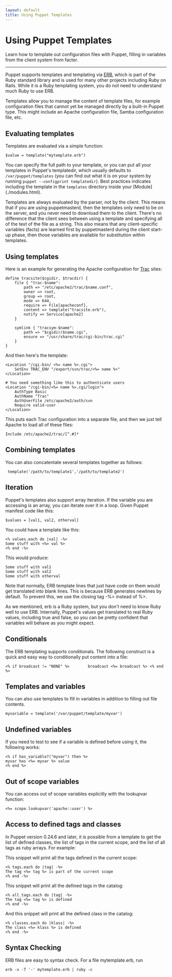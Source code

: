 ```yaml
---
layout: default
title: Using Puppet Templates
---
```


Using Puppet Templates
======================

Learn how to template out configuration files with Puppet, filling in variables
from the client system from facter.

* * *

Puppet supports templates and templating via
[ERB](http://www.ruby-doc.org/stdlib/libdoc/erb/rdoc/), which is
part of the Ruby standard library and is used for many other
projects including Ruby on Rails.  While it is a Ruby templating
system, you do not need to understand much Ruby to use ERB.  

Templates allow you to manage the content of template files, for example configuration files that
cannot yet be managed directly by a built-in Puppet type.   This might include
an Apache configuration file, Samba configuration file, etc.

## Evaluating templates

Templates are evaluated via a simple function:

    $value = template("mytemplate.erb")

You can specify the full path to your template, or you can put all
your templates in Puppet's templatedir, which usually defaults to
`/var/puppet/templates` (you can find out what it is on your system
by running `puppet --configprint templatedir`).  Best practices indicates
including the template in the `templates` directory inside your [Module]
(./modules.html).

Templates are always evaluated by the parser, not by the client.
This means that if you are using puppetmasterd, then the templates
only need to be on the server, and you never need to download them
to the client. There's no difference that the client sees between using a
template and specifying all of the text of the file as a string. This also
means that any client-specific variables (facts) are learned first
by puppetmasterd during the client start-up phase, then those
variables are available for substitution within templates.

## Using templates

Here is an example for generating the Apache configuration for 
[Trac](http://trac.edgewall.org/) sites:

    define tracsite($cgidir, $tracdir) {
        file { "trac-$name":
            path => "/etc/apache2/trac/$name.conf",
            owner => root,
            group => root,
            mode => 644,
            require => File[apacheconf],
            content => template("tracsite.erb"),
            notify => Service[apache2]
        }
    
        symlink { "tracsym-$name":
            path => "$cgidir/$name.cgi",
            ensure => "/usr/share/trac/cgi-bin/trac.cgi"
        }
    }

And then here's the template:

    <Location "/cgi-bin/ <%= name %>.cgi">
        SetEnv TRAC_ENV "/export/svn/trac/<%= name %>"
    </Location> 
    
    # You need something like this to authenticate users
    <Location "/cgi-bin/<%= name %>.cgi/login">
        AuthType Basic 
        AuthName "Trac" 
        AuthUserFile /etc/apache2/auth/svn
        Require valid-user
    </Location>

This puts each Trac configuration into a separate
file, and then we just tell Apache to load all of these files:

    Include /etc/apache2/trac/[^.#]*

## Combining templates

You can also concatentate several templates together as follows:

     template('/path/to/template1','/path/to/template2')

## Iteration

Puppet's templates also support array iteration. If the variable you are
accessing is an array, you can iterate over it in a loop. Given Puppet manifest
code like this:

    $values = [val1, val2, otherval]

You could have a template like this:

    <% values.each do |val| -%> 
    Some stuff with <%= val %> 
    <% end -%>

This would produce:

    Some stuff with val1
    Some stuff with val2
    Some stuff with otherval

Note that normally, ERB template lines that just have code on them
would get translated into blank lines.  This is because ERB generates
newlines by default.  To prevent this, we use the closing tag -%> instead of %>.
 
As we mentioned, erb is a Ruby system, but you don't need to know Ruby
well to use ERB.   Internally, Puppet's values get translated to real Ruby values,
including true and false, so you can be pretty confident that
variables will behave as you might expect.

## Conditionals

The ERB templating supports conditionals.  The following construct is
a quick and easy way to conditionally put content into a file:

    <% if broadcast != "NONE" %>        broadcast <%= broadcast %> <% end %>

## Templates and variables

You can also use templates to fill in variables in addition to filling
out file contents.

    myvariable = template('/var/puppet/template/myvar')

## Undefined variables

If you need to test to see if a variable is defined before using it, the following works:

    <% if has_variable?("myvar") then %>
    myvar has <%= myvar %> value
    <% end %>

## Out of scope variables

You can access out of scope variables explicitly with the lookupvar
function:

    <%= scope.lookupvar('apache::user') %>

## Access to defined tags and classes

In Puppet version 0.24.6 and later, it is possible from a template
to get the list of defined classes, the list of tags in the current
scope, and the list of all tags as ruby arrays. For example:

This snippet will print all the tags defined in the current scope:

    <% tags.each do |tag| -%>
    The tag <%= tag %> is part of the current scope
    <% end -%>

This snippet will print all the defined tags in the catalog:

    <% all_tags.each do |tag| -%>
    The tag <%= tag %> is defined
    <% end -%>

And this snippet will print all the defined class in the catalog:

    <% classes.each do |klass| -%>
    The class <%= klass %> is defined
    <% end -%>

## Syntax Checking

ERB files are easy to syntax check. For a file mytemplate.erb, run

    erb -x -T '-' mytemplate.erb | ruby -c

